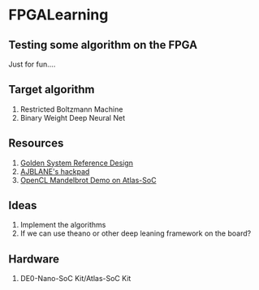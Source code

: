 FPGALearning
==

Testing some algorithm on the FPGA
--
Just for fun....

Target algorithm
--
1. Restricted Boltzmann Machine 
2. Binary Weight Deep Neural Net

Resources
--
1. [Golden System Reference Design](https://rocketboards.org/foswiki/Documentation/GSRD141)
2. [AJBLANE's hackpad](https://gpgpu_for_fun.hackpad.com/Linux-Runs-on-the-SoCKit-Board-with-the-GPGPU-WuM7gNp1lh9)
3. [OpenCL Mandelbrot Demo on Atlas-SoC](https://rocketboards.org/foswiki/view/Projects/OpenCLMandelbrotDemoOnAtlasSoC)

Ideas
--
1. Implement the algorithms
2. If we can use theano or other deep leaning framework on the board?

Hardware
--
1. DE0-Nano-SoC Kit/Atlas-SoC Kit
